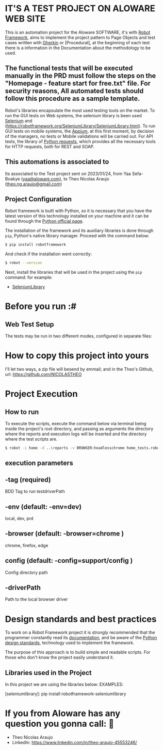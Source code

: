 # IT'S A TEST PROJECT ON ALOWARE WEB SITE

This is an automation project  for the Aloware SOFTWARE, it's with [Robot Framework](https://robotframework.org/), aims to implement the project pattern to Page Objects and test cases written with [Gherkin](https://cucumber.io/docs/gherkin/reference/) or [Procedural], at the beginning of each test there is a information in the Documentation about the methodology to be used.

## The functional tests that will be executed manually in the PRD must follow the steps on the "Homepage - feature start for free.txt" file. For security reasons, All automated tests should follow this procedure as a sample template. ##

Robot's libraries encapsulate the most used testing tools on the market. To run the GUI tests on Web systems, the selenium library is been used [Selenium](https://www.selenium.dev/) and (https://robotframework.org/SeleniumLibrary/SeleniumLibrary.html). To run GUI tests on mobile systems, the [Appium](https://appium.io), at this first moment, by decision of the managers, no tests or Mobile validations will be carried out. For API tests, the library of [Python requests](https://github.com/kennethreitz/requests), which provides all the necessary tools for HTTP requests, both for REST and SOAP.

## This automations is associated to ##
Its associated to the Test project sent on 2023/01/24, from Yaa Sefa-Boakye (yaa@aloware.com), to Theo Nicolas Araujo (theo.ng.araujo@gmail.com) 


## Project Configuration

Robot framework is built with Python, so it is necessary that you have the latest version of this technology installed on your machine and it can be found through the [Python official page](https://www.python.org/downloads/).

The installation of the framework and its auxiliary libraries is done through `pip`, Python's native library manager. Proceed with the command below:

```sh
$ pip install robotframework
```

And check if the installation went correctly:

```sh
$ robot --version
```

Next, install the libraries that will be used in the project using the `pip` command:
for example:
- [SeleniumLibrary](https://github.com/robotframework/SeleniumLibrary/)

# Before you run :#

## Web Test Setup ##
The tests may be run in two different modes, configured in separate files:

# How to copy this project into yours #
I'll let two ways, a zip file will besend by emmail; and in the Theo's Github, url:  https://github.com/NICOLASTHEO  


# Project Execution #
## How to run ##

To execute the scripts, execute the command below via terminal being inside the project's root directory, and passing as arguments the directory where the reports and execution logs will be inserted and the directory where the test scripts are.

```sh
$ robot -i home -d ..\reports -v BROWSER:headlesschrome home_tests.robot
```

## execution parameters ## 

## -tag (required) ##
BDD Tag to run testdriverPath

## -env (default: -env=dev) ##
local, dev, prd

## -browser (default: -browser=chrome ) ##
chrome, firefox, edge

## config (default: -config=support/config ) ##
Config directory path

## -driverPath ##
Path to the local browser driver

# Design standards and best practices #

To work on a Robot Framework project it is strongly recommended that the programmer constantly read its [documentation](https://robotframework.org/robotframework/#user-guide),  and be aware of the [Python design standards](https://python-patterns.guide/),  technology used to implement the framework.

The purpose of this approach is to build simple and readable scripts. For those who don't know the project easily understand it.

## Libraries used in the Project

In this project we are using the libraries below:
EXAMPLES:

[seleniumlibrary]:
pip install robotframework-seleniumlibrary

# If you from Aloware has any question you gonna call: 👻 #

- Theo Nicolas Araujo
- LinkedIn: https://www.linkedin.com/in/theo-araujo-45553246/